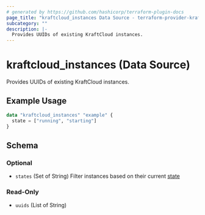 ```yaml
---
# generated by https://github.com/hashicorp/terraform-plugin-docs
page_title: "kraftcloud_instances Data Source - terraform-provider-kraftcloud"
subcategory: ""
description: |-
  Provides UUIDs of existing KraftCloud instances.
---
```


# kraftcloud_instances (Data Source)

Provides UUIDs of existing KraftCloud instances.

## Example Usage

```terraform
data "kraftcloud_instances" "example" {
  state = ["running", "starting"]
}
```

<!-- schema generated by tfplugindocs -->
## Schema

### Optional

- `states` (Set of String) Filter instances based on their current [state](https://docs.kraft.cloud/002-rest-api-v1-instances.html#instance-states)

### Read-Only

- `uuids` (List of String)

